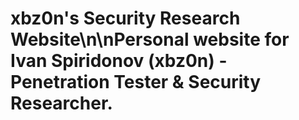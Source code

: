 # xbz0n's Security Research Website\n\nPersonal website for Ivan Spiridonov (xbz0n) - Penetration Tester & Security Researcher.
